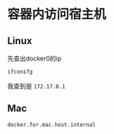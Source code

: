 # 容器内访问宿主机

## Linux

先查出docker0的ip

```sh
ifconifg
```

我查到是 `172.17.0.1`

## Mac

`docker.for.mac.host.internal`
